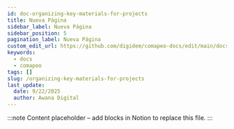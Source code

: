 ```yaml
---
id: doc-organizing-key-materials-for-projects
title: Nueva Página
sidebar_label: Nueva Página
sidebar_position: 5
pagination_label: Nueva Página
custom_edit_url: https://github.com/digidem/comapeo-docs/edit/main/docs/organizing-key-materials-for-projects.md
keywords:
  - docs
  - comapeo
tags: []
slug: /organizing-key-materials-for-projects
last_update:
  date: 9/22/2025
  author: Awana Digital
---
```


<!-- Placeholder content generated automatically because the Notion page is missing a Website Block. -->

:::note
Content placeholder – add blocks in Notion to replace this file.
:::
